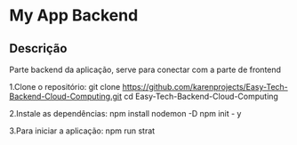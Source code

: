 # My App Backend

## Descrição

Parte backend da aplicação, serve para conectar com a parte de frontend 

1.Clone o repositório:
git clone https://github.com/karenprojects/Easy-Tech-Backend-Cloud-Computing.git
cd Easy-Tech-Backend-Cloud-Computing

2.Instale as dependências:
npm install nodemon -D
npm init - y

3.Para iniciar a aplicação:
npm run strat
